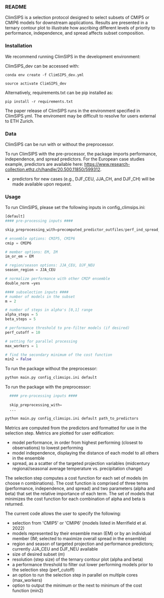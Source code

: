 
### README

ClimSIPS is a selection protocol designed to select subsets of CMIP5 or CMIP6 models for downstream applications. Results are presented in a ternary contour plot to illustrate how ascribing different levels of priority to performance, independence, and spread affects subset composition.

### Installation

We recommend running ClimSIPS in the development environment:  

ClimSIPS_dev can be accessed with:

`conda env create -f ClimSIPS_dev.yml`

`source activate ClimSIPS_dev`

Alternatively, requirements.txt can be pip installed as:

`pip install -r requirements.txt`


The paper release of ClimSIPS runs in the environment specified in ClimSIPS.yml. The enviroment may be difficult to resolve for users external to ETH Zurich.

### Data
ClimSIPS can be run with or without the preprocessor.

To run ClimSIPS with the pre-processor, the package imports performance, independence, and spread predictors. For the European case studies example, predictors are available here:
https://www.research-collection.ethz.ch/handle/20.500.11850/599312.
* predictors for new cases (e.g., DJF_CEU, JJA_CH, and DJF_CH) will be made available upon request.

### Usage

To run ClimSIPS, please set the following inputs in config_climsips.ini:

``` python
[default]
#### pre-processing inputs ####

skip_preprocessing_with=precomputed_predictor_outfiles/perf_ind_spread_metrics_CMIP6_EM_JJA_CEU.nc

# ensemble options: CMIP5, CMIP6
cmip = CMIP6

# member options: EM, IM
im_or_em = EM

# region/season options: JJA_CEU, DJF_NEU
season_region = JJA_CEU

# normalize performance with other CMIP ensemble
double_norm =yes

#### subselection inputs ####
# number of models in the subset
m = 2

# number of steps in alpha's [0,1] range
alpha_steps = 5
beta_steps = 5

# performance threshold to pre-filter models (if desired)
perf_cutoff = 10

# setting for parallel processing
max_workers = 1

# find the secondary minimum of the cost function
min2 = False
```

To run the package without the preprocessor:

```python
python main.py config_climsips.ini default
```

To run the package with the preprocessor:
```python
  #### pre-processing inputs ####
  
  skip_preprocessing_with=
  ...
```

```python
python main.py config_climsips.ini default path_to_predictors
```

Metrics are computed from the predictors and formatted for use in the selection step. Metrics are plotted for user edification:
- model performance, in order from highest performing (closest to observations) to lowest performing
- model independence, displaying the distance of each model to all others in the ensemble
- spread, as a scatter of the targeted projection variables (midcentury regional/seasonal average temperature vs. precipitation change)

The selection step computes a cost function for each set of models (m choose n combinations). The cost function is comprised of three terms (performance, independence, and spread) and two parameters (alpha and beta) that set the relative importance of each term. The set of models that minimizes the cost function for each combination of alpha and beta is returned.

The current code allows the user to specify the following:

- selection from 'CMIP5' or 'CMIP6' (models listed in Merrifield et al. 2022)
- models represented by their ensemble mean (EM) or by an individual member (IM; selected to maximize overall spread in the ensemble)
- region and season of targeted projection and performance predictors; currently JJA_CEU and DJF_NEU available
- size of desired subset (m)
- resolution (step size) of the ternary contour plot (alpha and beta)
- a performance threshold to filter out lower performing models prior to the selection step (perf_cutoff)
- an option to run the selection step in parallel on multiple cores (max_workers)
- option to output the minimum or the next to minimum of the cost function (min2)
